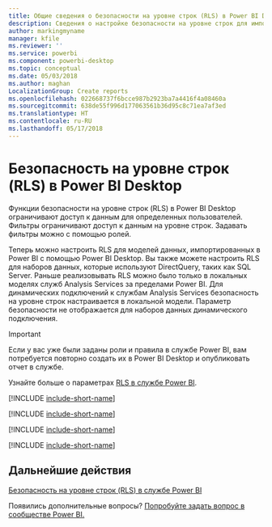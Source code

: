 ```yaml
---
title: Общие сведения о безопасности на уровне строк (RLS) в Power BI Desktop
description: Сведения о настройке безопасности на уровне строк для импортированных наборов данных и DirectQuery в приложении Power BI Desktop.
author: markingmyname
manager: kfile
ms.reviewer: ''
ms.service: powerbi
ms.component: powerbi-desktop
ms.topic: conceptual
ms.date: 05/03/2018
ms.author: maghan
LocalizationGroup: Create reports
ms.openlocfilehash: 022668737f6bcce987b2923ba7a4416f4a08460a
ms.sourcegitcommit: 638de55f996d177063561b36d95c8c71ea7af3ed
ms.translationtype: HT
ms.contentlocale: ru-RU
ms.lasthandoff: 05/17/2018
---
```

# <a name="row-level-security-rls-with-power-bi-desktop"></a>Безопасность на уровне строк (RLS) в Power BI Desktop
Функции безопасности на уровне строк (RLS) в Power BI Desktop ограничивают доступ к данным для определенных пользователей. Фильтры ограничивают доступ к данным на уровне строк. Задавать фильтры можно с помощью ролей.

Теперь можно настроить RLS для моделей данных, импортированных в Power BI с помощью Power BI Desktop. Вы также можете настроить RLS для наборов данных, которые используют DirectQuery, таких как SQL Server. Раньше реализовывать RLS можно было только в локальных моделях служб Analysis Services за пределами Power BI. Для динамических подключений к службам Analysis Services безопасность на уровне строк настраивается в локальной модели. Параметр безопасности не отображается для наборов данных динамического подключения.

> [!IMPORTANT]
> Если у вас уже были заданы роли и правила в службе Power BI, вам потребуется повторно создать их в Power BI Desktop и опубликовать отчет в службе.
> 
> 

Узнайте больше о параметрах [RLS в службе Power BI](service-admin-rls.md).

[!INCLUDE [include-short-name](./includes/rls-desktop-define-roles.md)]

[!INCLUDE [include-short-name](./includes/rls-desktop-view-as-roles.md)]

[!INCLUDE [include-short-name](./includes/rls-limitations.md)]

[!INCLUDE [include-short-name](./includes/rls-faq.md)]

## <a name="next-steps"></a>Дальнейшие действия
[Безопасность на уровне строк (RLS) в службе Power BI](service-admin-rls.md)  

Появились дополнительные вопросы? [Попробуйте задать вопрос в сообществе Power BI.](http://community.powerbi.com/)

